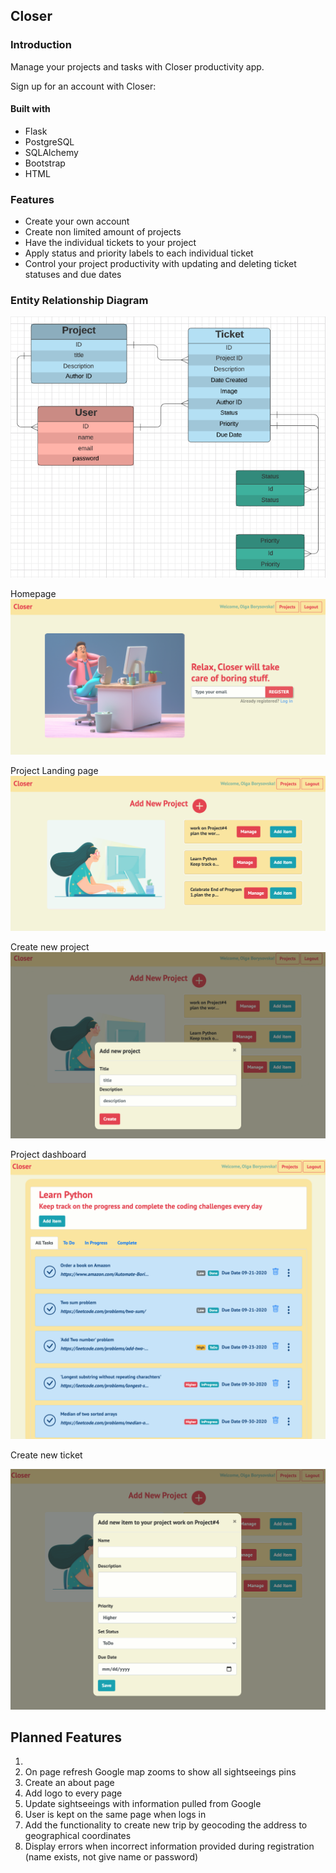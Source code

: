 
## Closer

### Introduction
Manage your projects and tasks with Closer productivity app. 

Sign up for an account with Closer: <URL>

#### Built with    
* Flask 
* PostgreSQL 
* SQLAlchemy
* Bootstrap 
* HTML 

### Features 
- Create your own account
- Create non limited amount of projects 
- Have the individual tickets to your project 
- Apply status and priority labels to each individual ticket 
- Control your project productivity with updating and deleting ticket statuses and due dates 
 
### Entity Relationship Diagram 
![ER_models_diagram](/images/ER_models_diagram.png?raw=true "ER_models_diagram") 

 Homepage 
![Homepage](/images/Closer_Homepage.png?raw=true "Homepage") 

 Project Landing page
![project_Landing_page](images/Closer_project_landing_page.png?raw=true "project_Landing_page")  

 Create new project
![create_new_project](/images/Closer_add_new_project.png?raw=true "create_new_project") 

 Project dashboard
![Closer_project_dashboard](/images/Closer_project_dashboard.png?raw=true "Closer_project_dashboard") 

 Create new ticket 

![Closer_add_new_ticket](/images/Closer_add_new_ticket.png?raw=true "Closer_add_new_ticket") 


## Planned Features

1.
2. On page refresh Google map zooms to show all sightseeings pins 
3. Create an about page 
4. Add logo to every page 
5. Update sightseeings with information pulled from Google 
6. User is kept on the same page when logs in 
7. Add the functionality to create new trip by geocoding the address to geographical coordinates 
8. Display errors when incorrect information provided during registration (name exists, not give name or password)
